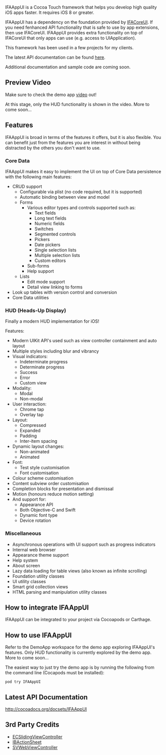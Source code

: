 IFAAppUI is a Cocoa Touch framework that helps you develop high quality iOS apps faster. It requires iOS 8 or greater.

IFAAppUI has a dependency on the foundation provided by [IFACoreUI](https://github.com/marcelo-schroeder/IFACoreUI). If you need fenhanced API functionality that is safe to use by app extensions, then use IFACoreUI. IFAAppUI provides extra functionality on top of IFACoreUI that only apps can use (e.g. access to UIApplication).

This framework has been used in a few projects for my clients.

The latest API documentation can be found [here](http://cocoadocs.org/docsets/IFAAppUI).

Additional documentation and sample code are coming soon.

## Preview Video ##

Make sure to check the demo app [video](https://www.youtube.com/embed/RAEn9zqvI14) out!

At this stage, only the HUD functionality is shown in the video. More to come soon...

## Features ##

IFAAppUI is broad in terms of the features it offers, but it is also flexible. You can benefit just from the features you are interest in without being distracted by the others you don't want to use.

### Core Data ###

IFAAppUI makes it easy to implement the UI on top of Core Data persistence with the following main features:

* CRUD support
  * Configurable via plist (no code required, but it is supported)
  * Automatic binding between view and model
  * Forms
      * Various editor types and controls supported such as:
          * Text fields
          * Long text fields
          * Numeric fields
          * Switches
          * Segmented controls
          * Pickers
          * Date pickers
          * Single selection lists
          * Multiple selection lists
          * Custom editors
      * Sub-forms
      * Help support
  * Lists
    * Edit mode support
    * Detail view linking to forms
* Look up tables with version control and conversion
* Core Data utilities

### HUD (Heads-Up Display) ###

Finally a modern HUD implementation for iOS!

Features:

* Modern UIKit API's used such as view controller containment and auto layout
* Multiple styles including blur and vibrancy
* Visual indicators:
  * Indeterminate progress
  * Determinate progress
  * Success
  * Error
  * Custom view
* Modality:
  * Modal
  * Non-modal
* User interaction:
  * Chrome tap
  * Overlay tap
* Layout:
  * Compressed
  * Expanded
  * Padding
  * Inter-item spacing
* Dynamic layout changes:
  * Non-animated
  * Animated
* Font:
  * Test style customisation
  * Font customisation
* Colour scheme customisation
* Content subview order customisation
* Completion blocks for presentation and dismissal
* Motion (honours reduce motion setting)
* And support for:
  * Appearance API
  * Both Objective-C and Swift
  * Dynamic font type
  * Device rotation

### Miscellaneous ###

* Asynchronous operations with UI support such as progress indicators
* Internal web browser
* Appearance theme support
* Help system
* About screen
* Lazy data loading for table views (also known as infinite scrolling)
* Foundation utility classes
* UI utility classes
* Smart grid collection views
* HTML parsing and manipulation utility classes

## How to integrate IFAAppUI ##

IFAAppUI can be integrated to your project via Cocoapods or Carthage.

## How to use IFAAppUI ##

Refer to the DemoApp workspace for the demo app exploring IFAAppUI's features. Only HUD functionality is currently explored by the demo app. More to come soon...

The easiest way to just try the demo app is by running the following from the command line (Cocapods must be installed):

```
pod try IFAAppUI
```

## Latest API Documentation ##

http://cocoadocs.org/docsets/IFAAppUI

## 3rd Party Credits ##
- [ECSlidingViewController](https://github.com/ECSlidingViewController/ECSlidingViewController)
- [IBActionSheet](https://github.com/ianb821/IBActionSheet)
- [SVWebViewController](https://github.com/TransitApp/SVWebViewController)